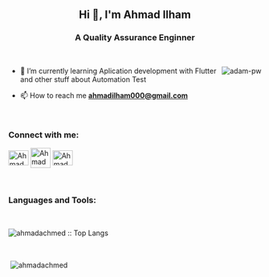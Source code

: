 <h2 align="center">Hi 👋, I'm Ahmad Ilham</h1>
<h3 align="center">A Quality Assurance Enginner</h3>

<br>

<p><img align="right" src="https://github.com/Adam-pw/Adam-pw/blob/main/animation_500_kxa883sd.gif" alt="adam-pw" /></p>


- 🌱 I’m currently learning Aplication development with Flutter and other stuff about Automation Test

- 📫 How to reach me **ahmadilham000@gmail.com**

<br>

<h3 align="left">Connect with me:</h3>
<p align="left">
  <a href="https://www.linkedin.com/in/ahmadachmed/" target="blank"><img align="center"
      src="https://raw.githubusercontent.com/rahuldkjain/github-profile-readme-generator/master/src/images/icons/Social/linked-in-alt.svg"
      alt="Ahmad Ilham" height="30" width="40" /></a>
  <a href="https://www.facebook.com/achmedeathcore/" target="blank"><img align="center"
      src="https://raw.githubusercontent.com/rahuldkjain/github-profile-readme-generator/master/src/images/icons/Social/facebook.svg"
      alt="Ahmad Ilham height="30" width="40" /></a>
  <a href="https://instagram.com/ahmadachmed" target="blank"><img align="center"
      src="https://raw.githubusercontent.com/rahuldkjain/github-profile-readme-generator/master/src/images/icons/Social/instagram.svg"
      alt="Ahmad Ilham" height="30" width="40" /></a>
</p>

<br>

<h3 align="left">Languages and Tools:</h3>

<br>

<p align="left"><img src="https://github-readme-stats.vercel.app/api/top-langs/?username=ahmadachmed&langs_count=10&theme=tokyonight&layout=compact" alt="ahmadachmed :: Top Langs" /></p>
  <br>

<p>&nbsp;<img align="center" src="https://github-readme-stats.vercel.app/api?username=ahmadachmed&show_icons=true&theme=tokyonight&locale=en"
    alt="ahmadachmed" /></p>

<br>
